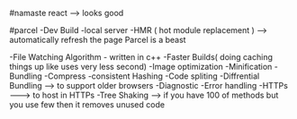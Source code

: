 #namaste react --> looks good

#parcel
-Dev Build
-local server
-HMR ( hot module replacement ) --> automatically refresh the page 
Parcel is a beast

-File Watching Algorithm - written in c++
-Faster Builds( doing caching things up like uses very less second)
-Image optimization
-Minification
-Bundling
-Compress
-consistent Hashing
-Code spliting
-Diffrential Bundling --> to support older browsers
-Diagnostic
-Error handling
-HTTPs ---> to host in HTTPs
-Tree Shaking --> if you have 100 of methods but you use few then it     removes unused code

